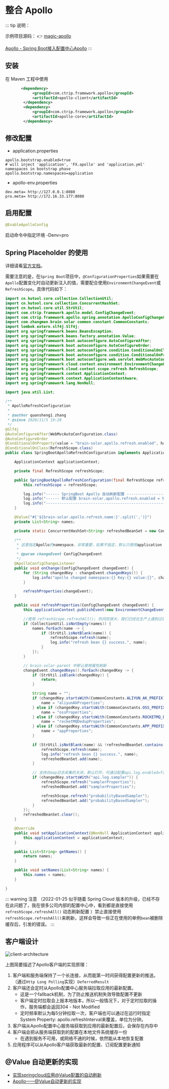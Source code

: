# 整合 Apollo


::: tip 说明：

示例项目源码： 👉 [magic-apollo](https://gitee.com/zhangquansheng/magic/tree/apollo/)

[Apollo - Spring Boot接入配置中心Apollo](https://github.com/ctripcorp/apollo/wiki/Java%E5%AE%A2%E6%88%B7%E7%AB%AF%E4%BD%BF%E7%94%A8%E6%8C%87%E5%8D%97)
:::


## 安装

在 Maven 工程中使用

```xml
       <dependency>
            <groupId>com.ctrip.framework.apollo</groupId>
            <artifactId>apollo-client</artifactId>
        </dependency>
        <dependency>
            <groupId>com.ctrip.framework.apollo</groupId>
            <artifactId>apollo-core</artifactId>
        </dependency>
```

## 修改配置

- application.properties
```properties
apollo.bootstrap.enabled=true
# will inject 'application', 'FX.apollo' and 'application.yml' namespaces in bootstrap phase
apollo.bootstrap.namespaces=application
```

- apollo-env.properties
```properties
dev.meta= http://127.0.0.1:8080
pro.meta= http://172.16.33.177:8080
```

## 启用配置

```java
@EnableApolloConfig
```

启动命令中指定环境 -Denv=pro

## Spring Placeholder 的使用

详细请看[官方文档](https://github.com/ctripcorp/apollo/wiki/Java%E5%AE%A2%E6%88%B7%E7%AB%AF%E4%BD%BF%E7%94%A8%E6%8C%87%E5%8D%97#322-spring-placeholder%E7%9A%84%E4%BD%BF%E7%94%A8)。

需要注意的是，在`Spring Boot`项目中，`@ConfigurationProperties`如果需要在`Apollo`配置变化时自动更新注入的值，需要配合使用`EnvironmentChangeEvent`或`RefreshScope`。具体代码如下：

```java
import cn.hutool.core.collection.CollectionUtil;
import cn.hutool.core.collection.ConcurrentHashSet;
import cn.hutool.core.util.StrUtil;
import com.ctrip.framework.apollo.model.ConfigChangeEvent;
import com.ctrip.framework.apollo.spring.annotation.ApolloConfigChangeListener;
import com.zhangmen.brain.solar.common.constant.CommonConstants;
import lombok.extern.slf4j.Slf4j;
import org.springframework.beans.BeansException;
import org.springframework.beans.factory.annotation.Value;
import org.springframework.boot.autoconfigure.AutoConfigureAfter;
import org.springframework.boot.autoconfigure.AutoConfigureOrder;
import org.springframework.boot.autoconfigure.condition.ConditionalOnClass;
import org.springframework.boot.autoconfigure.condition.ConditionalOnProperty;
import org.springframework.boot.autoconfigure.web.servlet.WebMvcAutoConfiguration;
import org.springframework.cloud.context.environment.EnvironmentChangeEvent;
import org.springframework.cloud.context.scope.refresh.RefreshScope;
import org.springframework.context.ApplicationContext;
import org.springframework.context.ApplicationContextAware;
import org.springframework.lang.NonNull;

import java.util.List;

/**
 * ApolloRefreshConfiguration
 *
 * @author quansheng1.zhang
 * @since 2020/11/5 19:28
 */
@Slf4j
@AutoConfigureAfter(WebMvcAutoConfiguration.class)
@AutoConfigureOrder
@ConditionalOnProperty(value = "brain-solar.apollo.refresh.enabled", havingValue = "true", matchIfMissing = true)
@ConditionalOnClass(RefreshScope.class)
public class SpringBootApolloRefreshConfiguration implements ApplicationContextAware {

    ApplicationContext applicationContext;

    private final RefreshScope refreshScope;

    public SpringBootApolloRefreshConfiguration(final RefreshScope refreshScope) {
        this.refreshScope = refreshScope;

        log.info("------ SpringBoot Apollo 自动刷新配置 -----------------------------");
        log.info("------ 默认配置 brain-solar.apollo.refresh.enabled = true --------");
        log.info("----------------------------------------------------------------------------------------------------------------------");
    }

    @Value("#{'${brain-solar.apollo.refresh.name:}'.split(',')}")
    private List<String> names;

    private static ConcurrentHashSet<String> refreshedBeanSet = new ConcurrentHashSet<>(16);

    /**
     * 这里指定Apollo的namespace，非常重要，如果不指定，默认只使用application
     *
     * @param changeEvent ConfigChangeEvent
     */
    @ApolloConfigChangeListener
    public void onChange(ConfigChangeEvent changeEvent) {
        for (String changedKey : changeEvent.changedKeys()) {
            log.info("apollo changed namespace:{} Key:{} value:{}", changeEvent.getNamespace(), changedKey, changeEvent.getChange(changedKey));
        }

        refreshProperties(changeEvent);
    }

    public void refreshProperties(ConfigChangeEvent changeEvent) {
        this.applicationContext.publishEvent(new EnvironmentChangeEvent(changeEvent.changedKeys()));

        //使用 refreshScope.refreshAll(); 的风险很大，我们已经在生产上遇到过很多次事务相关的空值报错。
        if (CollectionUtil.isNotEmpty(names)) {
            names.forEach(name -> {
                if (StrUtil.isNotBlank(name)) {
                    refreshScope.refresh(name);
                    log.info("refresh bean {} success.", name);
                }
            });
        }

        // brain-solar-parent 中默认使用属性刷新
        changeEvent.changedKeys().forEach(changedKey -> {
            if (StrUtil.isBlank(changedKey)) {
                return;
            }

            String name = "";
            if (changedKey.startsWith(CommonConstants.ALIYUN_AK_PREFIX)) {
                name = "aliyunAkProperties";
            } else if (changedKey.startsWith(CommonConstants.OSS_PREFIX)) {
                name = "ossProperties";
            } else if (changedKey.startsWith(CommonConstants.ROCKETMQ_DEDUP_PREFIX)) {
                name = "rocketMQDedupProperties";
            } else if (changedKey.startsWith(CommonConstants.APP_PREFIX)) {
                name = "appProperties";
            }

            if (StrUtil.isNotBlank(name) && !refreshedBeanSet.contains(name)) {
                refreshScope.refresh(name);
                log.info("refresh bean {} success.", name);
                refreshedBeanSet.add(name);
            }

            // 支持对aop日志采集的关闭，默认打开，可通过配置api.log.enabled=false来关闭； ②、支持aop日志采样率配置，默认全部采集，可通过配置api.log.sampler.probability=x，其中x取值（0<=x<=1）。同时采样率支持动态更新，项目依赖apollo的刷新策略，具体使用如下：
            if (changedKey.startsWith("api.log.sampler")) {
                refreshScope.refresh("samplerProperties");
                refreshedBeanSet.add("samplerProperties");

                refreshScope.refresh("probabilityBasedSampler");
                refreshedBeanSet.add("probabilityBasedSampler");
            }
        });
        refreshedBeanSet.clear();
    }

    @Override
    public void setApplicationContext(@NonNull ApplicationContext applicationContext) throws BeansException {
        this.applicationContext = applicationContext;
    }

    public List<String> getNames() {
        return names;
    }

    public void setNames(List<String> names) {
        this.names = names;
    }

}
```

::: warning 注意
（2022-01-25 似乎随着 Spring Cloud 版本的升级，已经不存在此问题了，我在很多公司内部的配置中心中，看到都是直接使用 `refreshScope.refreshAll()` 动态刷新配置 ）禁止直接使用 `refreshScope.refreshAll()`来刷新，这样会导致一些正在使用的单例`bean`被删除缓存后，引发的错误。
:::

## 客户端设计

![client-architecture](/img/apollo/client-architecture.png)

上图简要描述了Apollo客户端的实现原理：

1. 客户端和服务端保持了一个长连接，从而能第一时间获得配置更新的推送。（通过`Http Long Polling`实现）`DeferredResult`
2. 客户端还会定时从Apollo配置中心服务端拉取应用的最新配置。
    - 这是一个fallback机制，为了防止推送机制失效导致配置不更新
    - 客户端定时拉取会上报本地版本，所以一般情况下，对于定时拉取的操作，服务端都会返回304 - Not Modified
    - 定时频率默认为每5分钟拉取一次，客户端也可以通过在运行时指定System Property: apollo.refreshInterval来覆盖，单位为分钟。
3. 客户端从Apollo配置中心服务端获取到应用的最新配置后，会保存在内存中
4. 客户端会把从服务端获取到的配置在本地文件系统缓存一份
    - 在遇到服务不可用，或网络不通的时候，依然能从本地恢复配置
5. 应用程序可以从Apollo客户端获取最新的配置、订阅配置更新通知

## @Value 自动更新的实现

- [实现springcloud应用@Value配置的自动刷新](https://blog.csdn.net/echizao1839/article/details/122319170)
- [Apollo——@Value自动更新的实现](https://blog.csdn.net/u013445220/article/details/95590749)



